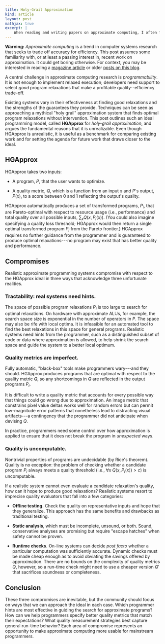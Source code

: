 ```yaml
---
title: Holy-Grail Approximation
kind: article
layout: post
mathjax: true
excerpt: |
    When reading and writing papers on approximate computing, I often find myself comparing proposed systems to an imaginary ideal. Even though that ideal is clearly unrealizable, it is helpful to conceptualize it and measure the ways that real systems fall short in comparison.
---
```


<aside class="warning">
<p>
<strong>Warning:</strong>
<em>Approximate computing</em> is a trend in computer systems research that seeks to trade off accuracy for efficiency. This post assumes some familiarity with, or at least a passing interest in, recent work on approximation. It could get boring otherwise. For context, you may be interested in reading a <a href="http://spectrum.ieee.org/computing/software/enerj-the-language-of-goodenough-computing">magazine article</a> or older <a href="https://homes.cs.washington.edu/~asampson/blog/">posts on this blog</a>.
</p>
</aside>

A central challenge in approximate computing research is
*programmability*. It is not enough to implement relaxed execution;
developers need support to select *good* program relaxations that make a
profitable quality--efficiency trade-off.

Existing systems vary in their effectiveness at finding good relaxations
and the strengths of the guarantees they provide. Techniques can be seen
as approaching a mythical "holy grail" approximation system that finds
optimal program relaxations without intervention. This post outlines
such an ideal programming model, called **HGApprox** for *holy-grail approximation*, and
argues the fundamental reasons that it is unrealizable. Even though HGApprox is
unrealistic, it is useful as a benchmark for comparing existing work and
for setting the agenda for future work that draws closer to the ideal.

## HGApprox

HGApprox takes two inputs:

- A program, $P$, that the user wants to optimize.

- A quality metric, $Q$, which is a function from an input $x$ and $P$'s
  output, $P(x)$, to a score between 0 and 1 reflecting the output's quality.

HGApprox automatically produces a set of transformed programs, $P_i$, that are
Pareto-optimal with respect to resource usage (i.e., performance) and
total quality over all possible inputs, $\sum_x Q(x, P_i(x))$. (You
could also imagine specifying a quality loss threshold; HGApprox would then
return a single optimal transformed program $P_i$ from the Pareto
frontier.) HGApprox requires no further guidance from the programmer and is
guaranteed to produce optimal relaxations---no program may exist that has
better quality and performance.

## Compromises

Realistic approximate programming systems compromise with respect to the HGApprox
ideal in three ways that acknowledge three unfortunate realities.

### Tractability: real systems need hints.

The space of possible program relaxations $P_i$ is too large to search
for optimal relaxations. On hardware with approximate ALUs, for example,
the search space size is exponential in the number of operators in $P$.
The space may also be rife with local optima. It is infeasible for an
automated tool to find the best relaxations in this space for general
programs. Realistic systems need hints from the programmer, such as a
distinguished subset of code or data where approximation is allowed, to
help shrink the search space and guide the system to a better local
optimum.

### Quality metrics are imperfect.

Fully automatic, "black-box" tools make programmers wary---and they
should. HGApprox produces programs that are optimal with respect to the quality
metric $Q$, so any shortcomings in $Q$ are reflected in the output
programs $P_i$.

It is difficult to write a quality metric that accounts for every
possible way that things could go wrong due to approximation. An image
metric that constrains pixel value deltas works well for random errors
but can permit low-magnitude error patterns that nonetheless lead to
distracting visual artifacts---a contingency that the programmer did not
anticipate when devising $Q$.

In practice, programmers need some control over how approximation is
applied to ensure that it does not break the program in *unexpected*
ways.

### Quality is uncomputable.

Nontrivial properties of programs are undecidable (by Rice's theorem).
Quality is no exception: the problem of checking whether a candidate
program $P_i$ always meets a quality threshold (i.e.,
$\forall x \; Q(x, P_i(x)) > c$) is uncomputable.

If a realistic system cannot even evaluate a candidate relaxation's
quality, how can it hope to produce good relaxations? Realistic systems
resort to imprecise quality evaluators that fall into a few categories:

- **Offline testing.** Check the quality on representative inputs and hope that
  they generalize. This approach has the same benefits and drawbacks as
  traditional testing.

- **Static analysis**, which must be incomplete, unsound, or both. Sound,
  conservative analyses are promising but require "escape hatches" when safety
  cannot be proven.

- **Runtime checks.** On-line systems can decide *post facto* whether a
  particular computation was sufficiently accurate. Dynamic checks must be made
  cheap enough as to avoid obviating the savings offered by approximation.
  There are no bounds on the complexity of quality metrics $Q$, however, so a
  run-time check might need to use a cheaper version $Q'$ that sacrifices
  soundness or completeness.

## Conclusion

These three compromises are inevitable, but the community should focus
on ways that we can approach the ideal in each case. Which programmer
hints are most effective in guiding the search for approximate programs?
How can we help programmers specify better quality metrics that match
their expectations? What quality measurement strategies best capture
general run-time behavior? Each area of compromise represents an
opportunity to make approximate computing more usable for mainstream
programmers.
